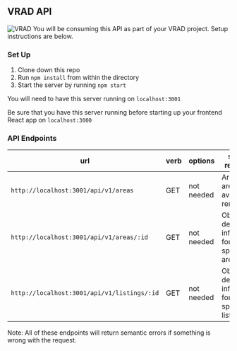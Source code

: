 ## VRAD API
![VRAD](https://media.giphy.com/media/3yFr6ODcNHhrW/giphy.gif)
You will be consuming this API as part of your VRAD project. Setup instructions are below.

### Set Up
1. Clone down this repo
2. Run `npm install` from within the directory
3. Start the server by running `npm start`

You  will need to have this server running on `localhost:3001`

Be sure that you have this server running before starting up your frontend React app on `localhost:3000`


### API Endpoints

| url | verb | options | sample response |
| ----|------|---------|---------------- |
| `http://localhost:3001/api/v1/areas` | GET | not needed | Array of all areas available to rent |
| `http://localhost:3001/api/v1/areas/:id` | GET | not needed | Object with detailed information for a specific area |
| `http://localhost:3001/api/v1/listings/:id` | GET | not needed | Object with detailed information for a specific listing |

Note: All of these endpoints will return semantic errors if something is wrong with the request.
